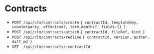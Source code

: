 # Contracts

- `POST /api/clm/contracts/create` `{ contractId, templateKey, counterparty, effective?, term_months?, fields:{} }`
- `POST /api/clm/contracts/attach` `{ contractId, fileRef, kind }`
- `POST /api/clm/contracts/redline` `{ contractId, version, author, diff_md }`
- `GET  /api/clm/contracts/:contractId`
